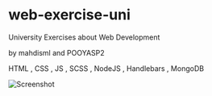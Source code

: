 # web-exercise-uni
University Exercises about Web Development

by mahdisml and POOYASP2

HTML , CSS , JS , SCSS , NodeJS , Handlebars , MongoDB


![Screenshot](screenshot.png)
